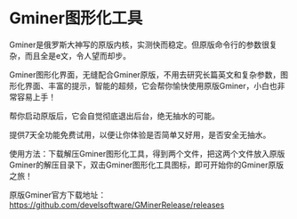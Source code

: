 # Gminer图形化工具

Gminer是俄罗斯大神写的原版内核，实测快而稳定。但原版命令行的参数很复杂，而且全是e文，令人望而却步。

Gminer图形化界面，无缝配合Gminer原版，不用去研究长篇英文和复杂参数，图形化界面、丰富的提示，智能的超频，它会帮你愉快使用原版Gminer，小白也非常容易上手！

帮你启动原版后，它会自觉彻底退出后台，绝无抽水的可能。

提供7天全功能免费试用，以便让你体验是否简单又好用，是否安全无抽水。

使用方法：下载解压Gminer图形化工具，得到两个文件，把这两个文件放入原版Gminer的解压目录下，双击Gminer图形化工具图标，即可开始你的Gminer原版之旅！

原版Gminer官方下载地址：
https://github.com/develsoftware/GMinerRelease/releases
